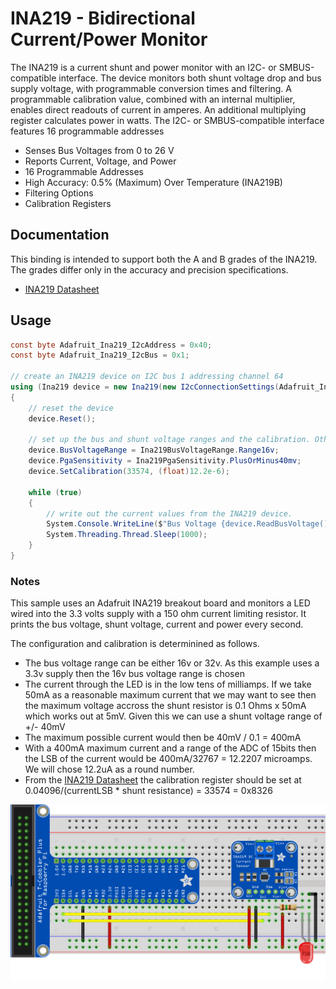 ﻿# INA219 - Bidirectional Current/Power Monitor

The INA219 is a current shunt and power monitor with an I2C- or SMBUS-compatible interface. The device monitors both shunt voltage drop and bus supply voltage, with programmable conversion times and filtering. A programmable calibration value, combined with an internal multiplier, enables direct readouts of current in amperes. An additional multiplying register calculates power in watts. The I2C- or SMBUS-compatible interface features 16 programmable addresses

* Senses Bus Voltages from 0 to 26 V
* Reports Current, Voltage, and Power
* 16 Programmable Addresses
* High Accuracy: 0.5% (Maximum) Over Temperature (INA219B)
* Filtering Options
* Calibration Registers

## Documentation

This binding is intended to support both the A and B grades of the INA219. The grades differ only in the accuracy and precision specifications.

* [INA219 Datasheet](http://www.ti.com/lit/ds/symlink/ina219.pdf)

## Usage

```csharp
const byte Adafruit_Ina219_I2cAddress = 0x40;
const byte Adafruit_Ina219_I2cBus = 0x1;

// create an INA219 device on I2C bus 1 addressing channel 64
using (Ina219 device = new Ina219(new I2cConnectionSettings(Adafruit_Ina219_I2cBus, Adafruit_Ina219_I2cAddress)))
{
    // reset the device 
    device.Reset();

    // set up the bus and shunt voltage ranges and the calibration. Other values left at default.
    device.BusVoltageRange = Ina219BusVoltageRange.Range16v;
    device.PgaSensitivity = Ina219PgaSensitivity.PlusOrMinus40mv;
    device.SetCalibration(33574, (float)12.2e-6);

    while (true)
    {
        // write out the current values from the INA219 device.
        System.Console.WriteLine($"Bus Voltage {device.ReadBusVoltage()}V Shunt Voltage {device.ReadShuntVoltage() * 1000}mV Current {device.ReadCurrent() * 1000}mA Power {device.ReadPower() * 1000}mW");
        System.Threading.Thread.Sleep(1000);
    }
}
```

### Notes

This sample uses an Adafruit INA219 breakout board and monitors a LED wired into the 3.3 volts supply with a 150 ohm current limiting resistor. It prints the bus voltage, shunt voltage, current and power every second.

The configuration and calibration is determinined as follows.

* The bus voltage range can be either 16v or 32v. As this example uses a 3.3v supply then the 16v bus voltage range is chosen
* The current through the LED is in the low tens of milliamps. If we take 50mA as a reasonable maximum current that we may want to see then the maximum voltage accross the shunt resistor is 0.1 Ohms x 50mA which works out
at 5mV. Given this we can use a shunt voltage range of +/- 40mV
* The maximum possible current would then be 40mV / 0.1 = 400mA
* With a 400mA maximum current and a range of the ADC of 15bits then the LSB of the current would be 400mA/32767 = 12.2207 microamps. We will chose 12.2uA as a round number.
* From the [INA219 Datasheet](http://www.ti.com/lit/ds/symlink/ina219.pdf) the calibration register should be set at 0.04096/(currentLSB * shunt resistance) = 33574 = 0x8326

![circuit](Ina219.Sample_bb.png)
